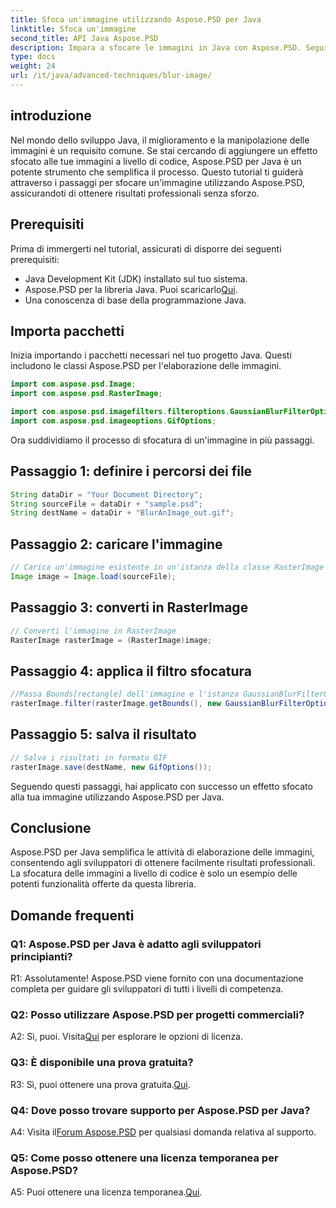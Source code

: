 ```yaml
---
title: Sfoca un'immagine utilizzando Aspose.PSD per Java
linktitle: Sfoca un'immagine
second_title: API Java Aspose.PSD
description: Impara a sfocare le immagini in Java con Aspose.PSD. Segui la nostra guida passo passo per risultati professionali.
type: docs
weight: 24
url: /it/java/advanced-techniques/blur-image/
---
```

## introduzione

Nel mondo dello sviluppo Java, il miglioramento e la manipolazione delle immagini è un requisito comune. Se stai cercando di aggiungere un effetto sfocato alle tue immagini a livello di codice, Aspose.PSD per Java è un potente strumento che semplifica il processo. Questo tutorial ti guiderà attraverso i passaggi per sfocare un'immagine utilizzando Aspose.PSD, assicurandoti di ottenere risultati professionali senza sforzo.

## Prerequisiti

Prima di immergerti nel tutorial, assicurati di disporre dei seguenti prerequisiti:

- Java Development Kit (JDK) installato sul tuo sistema.
-  Aspose.PSD per la libreria Java. Puoi scaricarlo[Qui](https://releases.aspose.com/psd/java/).
- Una conoscenza di base della programmazione Java.

## Importa pacchetti

Inizia importando i pacchetti necessari nel tuo progetto Java. Questi includono le classi Aspose.PSD per l'elaborazione delle immagini.

```java
import com.aspose.psd.Image;
import com.aspose.psd.RasterImage;

import com.aspose.psd.imagefilters.filteroptions.GaussianBlurFilterOptions;
import com.aspose.psd.imageoptions.GifOptions;
```

Ora suddividiamo il processo di sfocatura di un'immagine in più passaggi.

## Passaggio 1: definire i percorsi dei file

```java
String dataDir = "Your Document Directory";
String sourceFile = dataDir + "sample.psd";
String destName = dataDir + "BlurAnImage_out.gif";
```

## Passaggio 2: caricare l'immagine

```java
// Carica un'immagine esistente in un'istanza della classe RasterImage
Image image = Image.load(sourceFile);
```

## Passaggio 3: converti in RasterImage

```java
// Converti l'immagine in RasterImage
RasterImage rasterImage = (RasterImage)image;
```

## Passaggio 4: applica il filtro sfocatura

```java
//Passa Bounds[rectangle] dell'immagine e l'istanza GaussianBlurFilterOptions al metodo Filter
rasterImage.filter(rasterImage.getBounds(), new GaussianBlurFilterOptions(15, 15));
```

## Passaggio 5: salva il risultato

```java
// Salva i risultati in formato GIF
rasterImage.save(destName, new GifOptions());
```

Seguendo questi passaggi, hai applicato con successo un effetto sfocato alla tua immagine utilizzando Aspose.PSD per Java.

## Conclusione

Aspose.PSD per Java semplifica le attività di elaborazione delle immagini, consentendo agli sviluppatori di ottenere facilmente risultati professionali. La sfocatura delle immagini a livello di codice è solo un esempio delle potenti funzionalità offerte da questa libreria.

## Domande frequenti

### Q1: Aspose.PSD per Java è adatto agli sviluppatori principianti?

R1: Assolutamente! Aspose.PSD viene fornito con una documentazione completa per guidare gli sviluppatori di tutti i livelli di competenza.

### Q2: Posso utilizzare Aspose.PSD per progetti commerciali?

 A2: Sì, puoi. Visita[Qui](https://purchase.aspose.com/buy) per esplorare le opzioni di licenza.

### Q3: È disponibile una prova gratuita?

 R3: Sì, puoi ottenere una prova gratuita.[Qui](https://releases.aspose.com/).

### Q4: Dove posso trovare supporto per Aspose.PSD per Java?

 A4: Visita il[Forum Aspose.PSD](https://forum.aspose.com/c/psd/34) per qualsiasi domanda relativa al supporto.

### Q5: Come posso ottenere una licenza temporanea per Aspose.PSD?

 A5: Puoi ottenere una licenza temporanea.[Qui](https://purchase.aspose.com/temporary-license/).